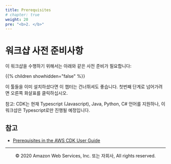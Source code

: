 ```yaml
---
title: Prerequisites
# chapter: true
weight: 20
pre: "<b>2. </b>"
---
```


# 워크샵 사전 준비사항


이 워크샵을 수행하기 위해서는 아래와 같은 사전 준비가 필요합니다:

{{% children showhidden="false" %}}

이 툴들을 이미 설치하셨다면 이 챕터는 건너뛰셔도 좋습니다.
첫번째 단계로 넘어가려면 오른쪽 화살표를 클릭하십시오.


참고: CDK는 현재 Typescript (Javascript), Java, Python, C# 언어를 지원하나, 이 워크샵은 Typescript로만 진행될 예정입니다.

## 참고

- [Prerequisites in the AWS CDK User Guide](https://docs.aws.amazon.com/cdk/latest/guide/getting_started.html#getting_started_prerequisites)


---
<p align="center">
© 2020 Amazon Web Services, Inc. 또는 자회사, All rights reserved.
</p>
